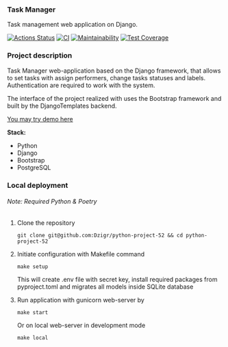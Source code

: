 ### Task Manager ###
Task management web application on Django. 

[![Actions Status](https://github.com/Dzigr/python-project-52/workflows/hexlet-check/badge.svg)](https://github.com/Dzigr/python-project-52/actions)
[![CI](https://github.com/Dzigr/python-project-52/actions/workflows/CI.yml/badge.svg)](https://github.com/Dzigr/python-project-52/actions/workflows/CI.yml)
[![Maintainability](https://api.codeclimate.com/v1/badges/49e72fc91e2ce73b7cd3/maintainability)](https://codeclimate.com/github/Dzigr/python-project-52/maintainability)
[![Test Coverage](https://api.codeclimate.com/v1/badges/49e72fc91e2ce73b7cd3/test_coverage)](https://codeclimate.com/github/Dzigr/python-project-52/test_coverage)


### Project description ###

Task Manager web-application based on the Django framework, that allows to set tasks with assign performers, change tasks statuses and labels. Authentication are required to work with the system.

The interface of the project realized with uses the Bootstrap framework and built by the DjangoTemplates backend.

[You may try demo here]()


**Stack:**
* Python
* Django
* Bootstrap
* PostgreSQL

### Local deployment ###
###### Note: Required Python & Poetry ######
1. Clone the repository
    ```comandline
    git clone git@github.com:Dzigr/python-project-52 && cd python-project-52
    ```
2. Initiate configuration with Makefile command
    ```commandline
    make setup
    ```
   This will create .env file with secret key, install required packages from pyproject.toml and migrates all models inside SQLite database


3. Run application with gunicorn web-server by
    ```commandline
    make start
    ```
    Or on local web-server in development mode
    ```commandline
    make local
    ```
